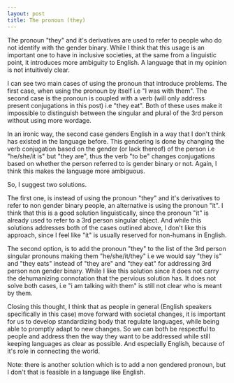 ```yaml
---
layout: post
title: The pronoun (they)
---
```

The pronoun "they" and it's derivatives are used to refer to people who do not identify with the gender binary. While I think that this usage is an important one to have in inclusive societies, at the same from a linguistic point, it introduces more ambiguity to English. A language that in my opinion is not intuitively clear.

I can see two main cases of using the pronoun that introduce problems. The first case, when using the pronoun by itself i.e "I was with them". The second case is the pronoun is coupled with a verb (will only address present conjugations in this post) i.e "they eat". Both of these uses make it impossible to distinguish between the singular and plural of the 3rd person without using more wordage.

In an ironic way, the second case genders English in a way that I don't think has existed in the language before. This gendering is done by changing the verb conjugation based on the gender (or lack thereof) of the person i.e "he/she/it is" but "they are", thus the verb "to be" changes conjugations based on whether the person referred to is gender binary or not. Again, I think this makes the language more ambiguous.

So, I suggest two solutions.

The first one, is instead of using the pronoun "they" and it's derivatives to refer to non gender binary people, an alternative is using the pronoun "it". I think that this is a good solution linguistically, since the pronoun "it" is already used to refer to a 3rd person singular object. And while this solutions addresses both of the cases outlined above, I don't like this approach, since I feel like "it" is usually reserved for non-humans in English.

The second option, is to add the pronoun "they" to the list of the 3rd person singular pronouns making them "he/she/it/they" i.e we would say "they is" and "they eats" instead of "they are" and "they eat" for addressing 3rd person non gender binary. While I like this solution since it does not carry the dehumanizing connotation that the pervious solution has. It does not solve both cases, i.e "i am talking with them" is still not clear who is meant by them.

Closing this thought, I think that as people in general (English speakers specifically in this case) move forward with societal changes, it is important for us to develop standardizing body that regulate languages, while being able to promptly adapt to new changes. So we can both be respectful to people and address then the way they want to be addressed while still keeping languages as clear as possible. And especially English, because of it's role in connecting the world.

Note: there is another solution which is to add a non gendered pronoun, but I don't that is feasible in a language like English.
